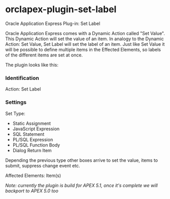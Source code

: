 # orclapex-plugin-set-label
Oracle Application Express Plug-in: Set Label

Oracle Application Express comes with a Dynamic Action called "Set Value".
This Dynamic Action will set the value of an item. In analogy to the Dynamic Action: Set Value, Set Label will set the label of an item. Just like Set Value it will be possible to define multiple items in the Effected Elements, so labels of the different items are set at once.

The plugin looks like this:

### Identification 

Action: Set Label

### Settings

Set Type: 
- Static Assignment
- JavaScript Expression
- SQL Statement
- PL/SQL Expression
- PL/SQL Function Body
- Dialog Return Item

Depending the previous type other boxes arrive to set the value, items to submit, suppress change event etc.

Affected Elements:
Item(s)


*Note: currently the plugin is build for APEX 5.1, once it's complete we will backport to APEX 5.0 too*

